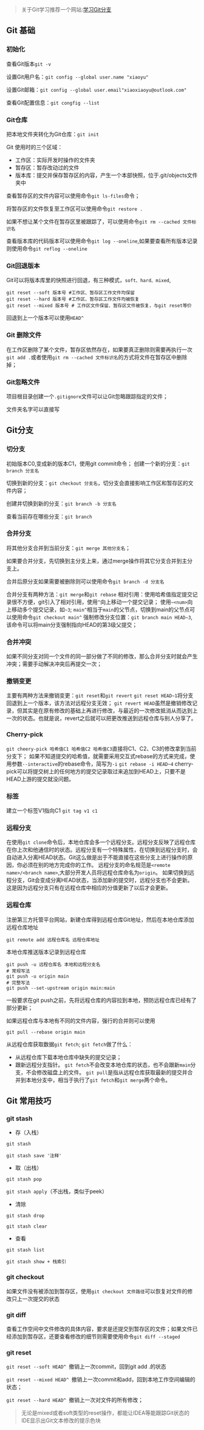 > 关于Git学习推荐一个网站:[学习Git分支](https://learngitbranching.js.org/?locale=zh_CN)

## Git 基础

### 初始化

查看Git版本`git -v`

设置Git用户名：`git config --global user.name "xiaoyu"`

设置Git邮箱：`git config --global user.email"xiaoxiaoyu@outlook.com"`

查看Git配置信息：`git congfig --list`

### Git仓库

把本地文件夹转化为Git仓库：`git init`

Git 使用时的三个区域：

* 工作区：实际开发时操作的文件夹
* 暂存区：暂存改动过的文件
* 版本库：提交并保存暂存区的内容，产生一个本部快照，位于.git/objects文件夹中

查看暂存区的文件内容可以使用命令`git ls-files`命令；

将暂存区的文件恢复至工作区可以使用命令`git restore .`

如果不想让某个文件在暂存区里被跟踪了，可以使用命令`git rm --cached 文件标识名`

查看版本库的代码版本可以使用命令`git log --oneline`,如果要查看所有版本记录则使用命令`git reflog --oneline`

### Git回退版本

Git可以将版本库里的快照进行回退，有三种模式，`soft、hard、mixed`,

```shell
git reset --soft 版本号 #工作区、暂存区工作文件均保留
git reset --hard 版本号 #工作区、暂存区工作文件均被恢复
git reset --mixed 版本号 # 工作区文件保留、暂存区文件被恢复，与git reset等价
```

回退到上一个版本可以使用`HEAD^`

### Git 删除文件

在工作区删除了某个文件，暂存区依然存在，如果要真正删除则需要再执行一次`git add .`或者使用`git rm --cached 文件标识名`的方式将文件在暂存区中删除掉；

### Git忽略文件

项目根目录创建一个`.gitignore`文件可以让Git忽略跟踪指定的文件；

文件夹名字可以直接写

## Git分支

### 切分支

初始版本C0,变成新的版本C1，使用git commit命令；
创建一个新的分支：`git branch 分支名`

切换到新的分支：`git checkout 分支名`，切分支会直接影响工作区和暂存区的文件内容；

创建并切换到新的分支：`git branch -b 分支名`

查看当前存在哪些分支：`git branch`

### 合并分支

将其他分支合并到当前分支：`git merge 其他分支名`；

如果要合并分支，先切换到主分支上来，通过merge操作将其它分支合并到主分支上。

合并后原分支如果需要被删除则可以使用命令`git branch -d 分支名`

合并分支有两种方法：`git merge`和`git rebase`
相对引用：使用哈希值指定提交记录很不方便，git引入了相对引用，使用`^`向上移动一个提交记录；
使用`~<num>`向上移动多个提交记录，如`~3`;
`main^`相当于`main`的父节点，切换到main的父节点可以使用命令`git checkout main^`
强制修改分支位置：`git branch main HEAD~3`,该命令可以将main分支强制指向HEAD的第3级父提交；

### 合并冲突

如果不同分支对同一个文件的同一部分做了不同的修改，那么合并分支时就会产生冲突；需要手动解决冲突后再提交一次； 

### 撤销变更

主要有两种方法来撤销变更：`git reset`和`git revert`
`git reset HEAD~1`将分支回退到上一个版本，该方法对远程分支无效；
`git revert HEAD`虽然是撤销修改记录，但其实是在原有修改的基础上再进行修改，与最近的一次修改抵消从而达到上一次的状态。也就是说，revert之后就可以把更改推送到远程仓库与别人分享了。
### Cherry-pick
`git cheery-pick 哈希值C1 哈希值C2 哈希值C3`直接将C1、C2、C3的修改拿到当前分支下；
如果不知道提交的哈希值，就需要采用交互式rebase的方式来完成，使用参数`--interactive`的rebase命令，简写为`-i`
`git rebase -i HEAD~4`
cherry-pick可以将提交树上的任何地方的提交记录取过来追加到HEAD上，只要不是HEAD上游的提交就没问题。
### 标签
建立一个标签V1指向C1
`git tag v1 c1`
### 远程分支
在使用`git clone`命令后，本地仓库会多一个远程分支。远程分支反映了远程仓库在你上次和他通信时的状态。远程分支有一个特殊属性，在切换到远程分支时，会自动进入分离HEAD状态。Git这么做是出于不能直接在这些分支上进行操作的原因，你必须在别的地方完成你的工作。
远程分支的命名规范是`<remote name>/<branch name>`,大部分开发人员将远程仓库命名为`origin`。
如果切换到远程分支，Git会变成分离HEAD状态，当添加新的提交时，远程分支也不会更新。这是因为远程分支只有在远程仓库中相应的分值更新了以后才会更新。
### 远程仓库
注册第三方托管平台网站，新建仓库得到远程仓库Git地址，然后在本地仓库添加远程仓库地址

```shell
git remote add 远程仓库名 远程仓库地址
```

本地仓库推送版本记录到远程仓库

```shell
git push -u 远程仓库名 本地和远程分支名
# 常规写法
git push -u origin main
# 完整写法
git push --set-upstream origin main:main
```

一般要求在git push之前，先将远程仓库的内容拉到本地，预防远程仓库已经有了部分更新；

如果远程仓库与本地有不同的文件内容，强行的合并则可以使用

```shell
git pull --rebase origin main
```

从远程仓库获取数据`git fetch`;
`git fetch`做了什么：

* 从远程仓库下载本地仓库中缺失的提交记录；
* 跟新远程分支指针。
`git fetch`不会改变本地仓库的状态，也不会跟新`main`分支，不会修改磁盘上的文件。
`git pull`是指从远程仓库获取最新的提交并合并到本地分支中，相当于执行了`git fetch`和`git merge`两个命令。

## Git 常用技巧

### git stash

* 存（入栈）

`git stash`

`git stash save '注释'`

* 取（出栈）

`git stash pop`

`git stash apply`（不出栈，类似于peek）

* 清除

`git stash drop`

`git stash clear`

* 查看

 `git stash list`

`git stash show + 栈索引`

### git checkout

如果文件没有被添加到暂存区，使用`git checkout 文件路径`可以恢复对文件的修改只上一次提交的状态

### git diff

查看工作空间中文件修改的具体内容，要求是还提交到暂存区的文件；如果文件已经添加到暂存区，还要查看修改的细节则需要使用命令`git diff --staged`

### git reset

`git reset --soft HEAD^ `撤销上一次commit，回到git add .的状态

`git reset --mixed HEAD^ `撤销上一次commit和add，回到本地工作空间编辑的状态；

`git reset --hard HEAD^ `撤销上一次对文件的所有修改；

> 无论是mixed或者soft类型的reset操作，都能让IDEA等能跟踪Git状态的IDE显示出Git文本修改的提示色块